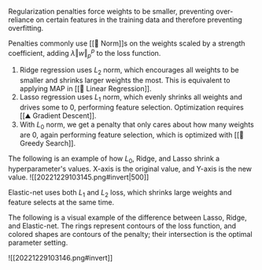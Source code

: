 Regularization penalties force weights to be smaller, preventing over-reliance on certain features in the training data and therefore preventing overfitting.

Penalties commonly use [[📌 Norm]]s on the weights scaled by a strength coefficient, adding $\lambda\Vert w \Vert_p^p$ to the loss function.
1. Ridge regression uses $L_2$ norm, which encourages all weights to be smaller and shrinks larger weights the most. This is equivalent to applying MAP in [[🏦 Linear Regression]].
2. Lasso regression uses $L_1$ norm, which evenly shrinks all weights and drives some to $0$, performing feature selection. Optimization requires [[⛰️ Gradient Descent]].
3. With $L_0$ norm, we get a penalty that only cares about how many weights are $0$, again performing feature selection, which is optimized with [[🔎 Greedy Search]].

The following is an example of how $L_0$, Ridge, and Lasso shrink a hyperparameter's values. X-axis is the original value, and Y-axis is the new value.
![[20221229103145.png#invert|500]]

Elastic-net uses both $L_1$ and $L_2$ loss, which shrinks large weights and feature selects at the same time.

The following is a visual example of the difference between Lasso, Ridge, and Elastic-net. The rings represent contours of the loss function, and colored shapes are contours of the penalty; their intersection is the optimal parameter setting.

![[20221229103146.png#invert]]